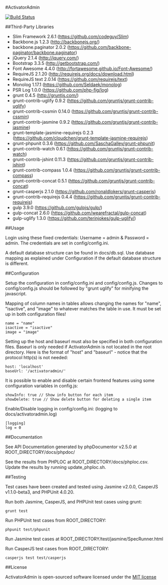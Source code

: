 #ActivatorAdmin

[![Build Status](https://secure.travis-ci.org/dan-lyn/activatoradmin.png?branch=master)](http://travis-ci.org/dan-lyn/activatoradmin)

##Third-Party Libraries

- Slim Framework 2.6.1 (https://github.com/codeguy/Slim)
- Backbone.js 1.2.3 (http://backbonejs.org/)
- backbone.paginator 2.0.2 (https://github.com/backbone-paginator/backbone.paginator)
- jQuery 2.1.4 (http://jquery.com/)
- Bootstrap 3.3.5 (http://getbootstrap.com/)
- Font Awesome 4.4.0 (http://fortawesome.github.io/Font-Awesome/)
- RequireJS 2.1.20 (http://requirejs.org/docs/download.html)
- RequireJS text 2.0.14 (https://github.com/requirejs/text)
- Monolog 1.17.1 (https://github.com/Seldaek/monolog)
- PSR Log 1.0.0 (https://github.com/php-fig/log)
- grunt 0.4.5 (http://gruntjs.com/)
- grunt-contrib-uglify 0.9.2 (https://github.com/gruntjs/grunt-contrib-uglify)
- grunt-contrib-cssmin 0.14.0 (https://github.com/gruntjs/grunt-contrib-cssmin)
- grunt-contrib-jasmine 0.9.2 (https://github.com/gruntjs/grunt-contrib-jasmine)
- grunt-template-jasmine-requirejs 0.2.3 (https://github.com/cloudchen/grunt-template-jasmine-requirejs)
- grunt-phpunit 0.3.6 (https://github.com/SaschaGalley/grunt-phpunit)
- grunt-contrib-watch 0.6.1 (https://github.com/gruntjs/grunt-contrib-watch)
- grunt-contrib-jshint 0.11.3 (https://github.com/gruntjs/grunt-contrib-jshint)
- grunt-contrib-compass 1.0.4 (https://github.com/gruntjs/grunt-contrib-compass)
- grunt-contrib-concat 0.5.1 (https://github.com/gruntjs/grunt-contrib-concat)
- grunt-casperjs 2.1.0 (https://github.com/ronaldlokers/grunt-casperjs)
- grunt-contrib-requirejs 0.4.4 (https://github.com/gruntjs/grunt-contrib-requirejs)
- gulp 3.9.0 (https://github.com/gulpjs/gulp/)
- gulp-concat 2.6.0 (https://github.com/wearefractal/gulp-concat)
- gulp-uglify 1.3.0 (https://github.com/terinjokes/gulp-uglify/)

##Usage

Login using these fixed credentials: Username = admin & Password = admin. The credentials are set in config/config.ini.

A default database structure can be found in docs/db.sql. Use database mapping as explained under Configuration if the default database structure is different.

##Configuration

Setup the configuration in config/config.ini and config/config.js. Changes to config/config.js should be followed by "grunt uglify" for minifying the javascript.

Mapping of column names in tables allows changing the names for "name", "isactive", and "image" to whatever matches the table in use. It must be set up in both configuration files!
```
name = "name"
isactive = "isactive"
image = "image"
```

Setting up the host and baseurl must also be specified in both configuration files. Baseurl is only needed if ActivatorAdmin is not located in the root directory. Here is the format of "host" and "baseurl" - notice that the protocol http(s) is not needed:
```
host: 'localhost'
baseUrl: '/activatoradmin/'
```

It is possible to enable and disable certain frontend features using some configuration variables in config.js:
```
showInfo: true // Show info button for each item
showDelete: true // Show delete button for deleting a single item

```

Enable/Disable logging in config/config.ini: (logging to docs/activatoradmin.log)
```
[logging]
log = 0
```

##Documentation

See API Documentation generated by phpDocumentor v2.5.0 at ROOT_DIRECTORY/docs/phpdoc/

See the results from PHPLOC at ROOT_DIRECTORY/docs/phploc.csv. Update the results by running update_phploc.sh.

##Testing

Test cases have been created and tested using Jasmine v2.0.0, CasperJS v1.1.0-beta3, and PHPUnit 4.0.20.

Run both Jasmine, CasperJS, and PHPUnit test cases using grunt:
```
grunt test
```

Run PHPUnit test cases from ROOT_DIRECTORY:
```
phpunit test/phpunit
```

Run Jasmine test cases at ROOT_DIRECTORY/test/jasmine/SpecRunner.html

Run CasperJS test cases from ROOT_DIRECTORY:
```
casperjs test test/casperjs
```

##License

ActivatorAdmin is open-sourced software licensed under the [MIT license](http://opensource.org/licenses/MIT)
